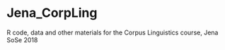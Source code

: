 # Jena_CorpLing
R code, data and other materials for the Corpus Linguistics course, Jena SoSe 2018 
